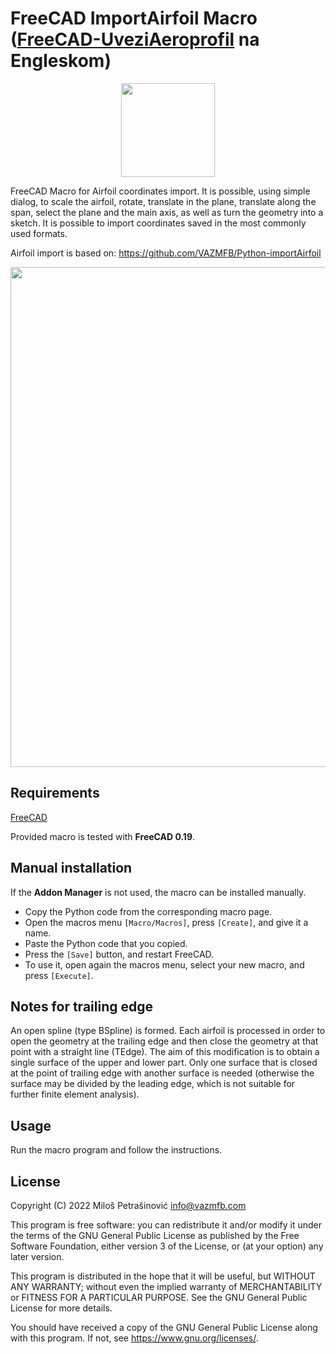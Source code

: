 # FreeCAD ImportAirfoil Macro ([FreeCAD-UveziAeroprofil](https://github.com/VAZMFB/FreeCAD-UveziAeroprofil) na Engleskom)

<p align="center">
  <img src="https://vazmfb.com/web/img/github/UveziAeroprofil.svg" width="150">
</p>

FreeCAD Macro for Airfoil coordinates import. It is possible, using simple dialog, to scale the airfoil, rotate, translate in the plane, translate along the span, select the plane and the main axis, as well as turn the geometry into a sketch. It is possible to import coordinates saved in the most commonly used formats.

Airfoil import is based on: https://github.com/VAZMFB/Python-importAirfoil

<p align="center">
  <img src="https://vazmfb.com/web/img/github/ImportAirfoil.png" width="800">
</p>

## Requirements
[FreeCAD](https://www.freecadweb.org/)<br>

Provided macro is tested with **FreeCAD 0.19**.

## Manual installation
If the **Addon Manager** is not used, the macro can be installed manually.

* Copy the Python code from the corresponding macro page.
* Open the macros menu `[Macro/Macros]`, press `[Create]`, and give it a name.
* Paste the Python code that you copied.
* Press the `[Save]` button, and restart FreeCAD.
* To use it, open again the macros menu, select your new macro, and press `[Execute]`.

## Notes for trailing edge

An open spline (type BSpline) is formed. Each airfoil is processed in order to open the geometry at the trailing edge and then close the geometry at that point with a straight line (TEdge). The aim of this modification is to obtain a single surface of the upper and lower part. Only one surface that is closed at the point of trailing edge with another surface is needed (otherwise the surface may be divided by the leading edge, which is not suitable for further finite element analysis).

## Usage

Run the macro program and follow the instructions.

## License
Copyright (C) 2022 Miloš Petrašinović <info@vazmfb.com>
 
This program is free software: you can redistribute it and/or modify
it under the terms of the GNU General Public License as 
published by the Free Software Foundation, either version 3 of the 
License, or (at your option) any later version.
  
This program is distributed in the hope that it will be useful,
but WITHOUT ANY WARRANTY; without even the implied warranty of
MERCHANTABILITY or FITNESS FOR A PARTICULAR PURPOSE.  See the
GNU General Public License for more details.
  
You should have received a copy of the GNU General Public License
along with this program.  If not, see <https://www.gnu.org/licenses/>.
